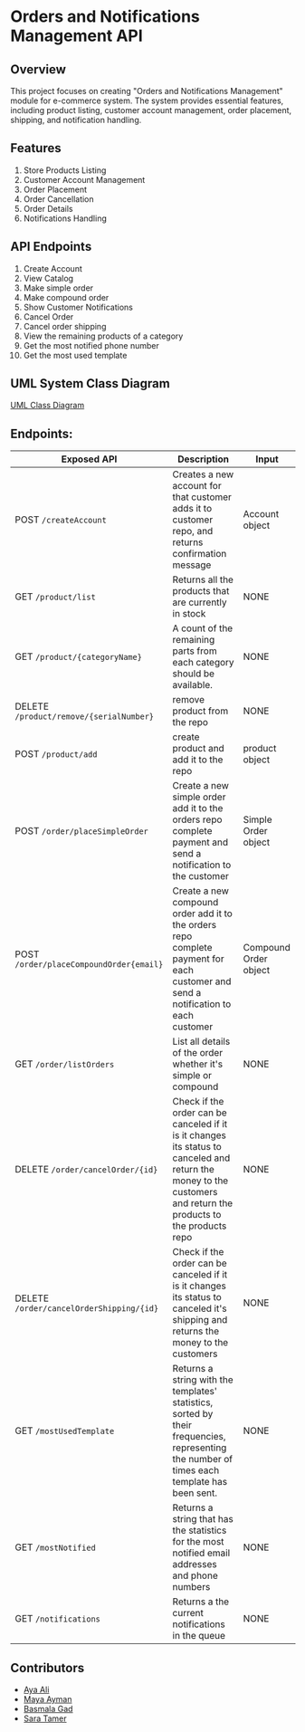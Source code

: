 # Orders and Notifications Management API
## Overview 
This project focuses on creating "Orders and Notifications Management" module for e-commerce system. The system provides essential features, including product listing, customer account management, order placement, shipping, and notification handling.

## Features
1. Store Products Listing
2. Customer Account Management
3. Order Placement
4. Order Cancellation
5. Order Details
6. Notifications Handling

## API Endpoints
1. Create Account
2. View Catalog
3. Make simple order
4. Make compound order
5. Show Customer Notifications
6. Cancel Order
7. Cancel order shipping
8. View the remaining products of a category
9. Get the most notified phone number
10. Get the most used template


## UML System Class Diagram
[UML Class Diagram](https://drive.google.com/file/d/1lRUlbZHQLUFWefaV4nSO5YPS8Tra5vuX/view?usp=sharing)

## Endpoints:
| Exposed API | Description | Input |
| ----------- | ----------- | ----- |
| POST ```/createAccount``` |Creates a new account for that customer adds it to customer repo, and returns confirmation message| Account object |
| GET ```/product/list``` | Returns all the products that are currently in stock | NONE |
| GET ```/product/{categoryName}``` |  A count of the remaining parts from each category should be available.| NONE |
| DELETE ```/product/remove/{serialNumber}``` | remove product from the repo | NONE |
| POST ```/product/add``` |create product and add it to the repo| product object |
| POST ```/order/placeSimpleOrder``` | Create a new simple order add it to the orders repo complete payment and send a notification to the customer | Simple Order object |
| POST ```/order/placeCompoundOrder{email}``` | Create a new compound order add it to the orders repo complete payment for each customer and send a notification to each customer | Compound Order object |
| GET ```/order/listOrders``` | List all details of the order whether it's simple or compound | NONE |
| DELETE ```/order/cancelOrder/{id}``` | Check if the order can be canceled if it is it changes its status to canceled and return the money to the customers and return the products to the products repo | NONE |
| DELETE ```/order/cancelOrderShipping/{id}``` | Check if the order can be canceled if it is it changes its status to canceled it's shipping and returns the money to the customers | NONE |
| GET ```/mostUsedTemplate``` | Returns a string with the templates' statistics, sorted by their frequencies, representing the number of times each template has been sent. | NONE |
| GET ```/mostNotified``` | Returns a string that has the statistics for the most notified email addresses and phone numbers | NONE |
| GET ```/notifications``` | Returns a the current notifications in the queue | NONE |



## Contributors
- [Aya Ali](https://github.com/AyaA1i)
- [Maya Ayman](https://github.com/MayaZayn)
- [Basmala Gad](https://github.com/BasmalahGad)
- [Sara Tamer](https://github.com/SaraTamer)

